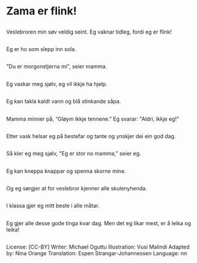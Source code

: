 # Zama er flink!

##
Veslebroren min søv veldig seint.
Eg vaknar tidleg, fordi eg er flink!

##
Eg er ho som slepp inn sola.

##
"Du er morgonstjerna mi", seier mamma.

##
Eg vaskar meg sjølv, eg vil ikkje ha hjelp.

##
Eg kan takla kaldt vann og blå stinkande såpa.

##
Mamma minner på, “Gløym ikkje tennene.”
Eg svarar: "Aldri, ikkje eg!"

##
Etter vask helsar eg på bestefar og tante og ynskjer dei ein god dag.

##
Så kler eg meg sjølv, "Eg er stor no mamma,” seier eg.

##
Eg kan kneppa knappar og spenna skorne mine.

##
Og eg sørgjer at for veslebror kjenner alle skulenyhenda.

##
I klassa gjer eg mitt beste i alle måtar.

##
Eg gjer alle desse gode tinga kvar dag.
Men det eg likar mest, er å leika og leika!

##
License: [CC-BY]
Writer: Michael Oguttu
Illustration: Vusi Malindi
Adapted by: Nina Orange
Translation: Espen Strangar-Johannessen
Language: nn
